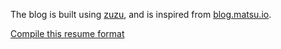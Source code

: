 The blog is built using [zuzu](https://github.com/anubhavpgit/zuzu), and is inspired from [blog.matsu.io](https://blog.matsu.io).

[Compile this resume format](https://www.overleaf.com/latex/templates/jakes-resume/syzfjbzwjncs)
